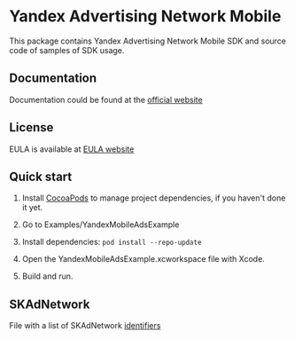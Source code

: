 # Yandex Advertising Network Mobile
This package contains Yandex Advertising Network Mobile SDK and source code of samples of SDK usage.

## Documentation
Documentation could be found at the [official website][DOCUMENTATION]

## License
EULA is available at [EULA website][LICENSE] 

## Quick start
1. Install [CocoaPods] to manage project dependencies, if you haven't done it yet.

2. Go to Examples/YandexMobileAdsExample

3. Install dependencies: ```pod install --repo-update```

4. Open the YandexMobileAdsExample.xcworkspace file with Xcode.

5. Build and run.

[DOCUMENTATION]: https://tech.yandex.ru/mobile-ads/
[LICENSE]: https://yandex.com/legal/mobileads_sdk_agreement/
[CocoaPods]: http://cocoapods.org/

## SKAdNetwork
File with a list of SKAdNetwork [identifiers](./SKAdNetworkIds.xml)
